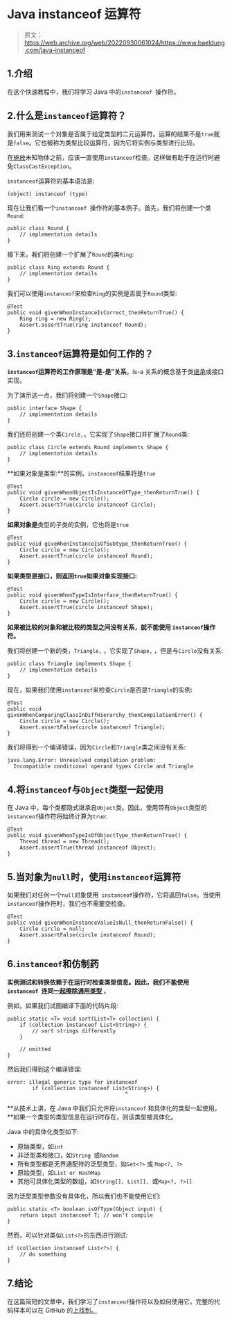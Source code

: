 # Java instanceof 运算符

> 原文：<https://web.archive.org/web/20220930061024/https://www.baeldung.com/java-instanceof>

## 1.介绍

在这个快速教程中，我们将学习 Java 中的`instanceof `操作符。

## 2.什么是`instanceof`运算符？

我们用来测试一个对象是否属于给定类型的二元运算符。运算的结果不是`true`就是`false`。它也被称为类型比较运算符，因为它将实例与类型进行比较。

在[施放](/web/20220910004940/https://www.baeldung.com/java-type-casting)未知物体之前，应该一直使用`instanceof`检查。这样做有助于在运行时避免`ClassCastException`。

`instanceof`运算符的基本语法是:

```
(object) instanceof (type)
```

现在让我们看一个`instanceof `操作符的基本例子。首先，我们将创建一个类`Round`:

```
public class Round {
    // implementation details
}
```

接下来，我们将创建一个扩展了`Round`的类`Ring`:

```
public class Ring extends Round {
    // implementation details
}
```

我们可以使用`instanceof`来检查`Ring`的实例是否属于`Round`类型:

```
@Test
public void givenWhenInstanceIsCorrect_thenReturnTrue() {
    Ring ring = new Ring();
    Assert.assertTrue(ring instanceof Round);
}
```

## 3.`instanceof`运算符是如何工作的？

**`instanceof`运算符的工作原理是“是-是”关系**。is-a 关系的概念基于类[继承](/web/20220910004940/https://www.baeldung.com/java-inheritance-composition)或接口实现。

为了演示这一点，我们将创建一个`Shape`接口:

```
public interface Shape {
    // implementation details
}
```

我们还将创建一个类`Circle,`，它实现了`Shape`接口并扩展了`Round`类:

```
public class Circle extends Round implements Shape {
    // implementation details
}
```

**如果对象是类型:**的实例，`instanceof`结果将是`true`

```
@Test
public void givenWhenObjectIsInstanceOfType_thenReturnTrue() {
    Circle circle = new Circle();
    Assert.assertTrue(circle instanceof Circle);
}
```

**如果对象是**类型的子类的实例，它也将是`true`

```
@Test
public void giveWhenInstanceIsOfSubtype_thenReturnTrue() {
    Circle circle = new Circle();
    Assert.assertTrue(circle instanceof Round);
}
```

**如果类型是接口，则返回`true`如果对象实现接口:**

```
@Test
public void givenWhenTypeIsInterface_thenReturnTrue() {
    Circle circle = new Circle();
    Assert.assertTrue(circle instanceof Shape);
}
```

**如果被比较的对象和被比较的类型之间没有关系，就不能使用 `instanceof`操作符。**

我们将创建一个新的类，`Triangle,` ，它实现了`Shape,` ，但是与`Circle`没有关系:

```
public class Triangle implements Shape {
    // implementation details
}
```

现在，如果我们使用`instanceof`来检查`Circle`是否是`Triangle`的实例:

```
@Test
public void givenWhenComparingClassInDiffHierarchy_thenCompilationError() {
    Circle circle = new Circle();
    Assert.assertFalse(circle instanceof Triangle);
}
```

我们将得到一个编译错误，因为`Circle`和`Triangle`类之间没有关系:

```
java.lang.Error: Unresolved compilation problem:
  Incompatible conditional operand types Circle and Triangle
```

## 4.将`instanceof`与`Object`类型一起使用

在 Java 中，每个类都隐式继承自`Object`类。因此，使用带有`Object`类型的`instanceof`操作符将始终计算为`true`:

```
@Test
public void givenWhenTypeIsOfObjectType_thenReturnTrue() {
    Thread thread = new Thread();
    Assert.assertTrue(thread instanceof Object);
}
```

## 5.当对象为`null`时，使用`instanceof`运算符

如果我们对任何一个`null`对象使用` instanceof`操作符，它将返回`false`。当使用`instanceof`操作符时，我们也不需要空检查。

```
@Test
public void givenWhenInstanceValueIsNull_thenReturnFalse() {
    Circle circle = null;
    Assert.assertFalse(circle instanceof Round);
}
```

## 6.`instanceof`和仿制药

**实例测试和转换依赖于在运行时检查类型信息。因此，我们不能使用`instanceof `连同[一起擦除通用类型](/web/20220910004940/https://www.baeldung.com/java-type-erasure)** 。

例如，如果我们试图编译下面的代码片段:

```
public static <T> void sort(List<T> collection) {
    if (collection instanceof List<String>) {
        // sort strings differently
    }

    // omitted
}
```

然后我们得到这个编译错误:

```
error: illegal generic type for instanceof
        if (collection instanceof List<String>) {
                                      ^
```

**从技术上讲，在 Java 中我们只允许将`instanceof` 和具体化的类型一起使用。**如果一个类型的类型信息在运行时存在，则该类型被具体化。

Java 中的具体化类型如下:

*   原始类型，如`int`
*   非泛型类和接口，如`String `或`Random`
*   所有类型都是无界通配符的泛型类型，如`Set<?>` 或 `Map<?, ?>`
*   原始类型，如`List or HashMap`
*   其他可具体化类型的数组，如`String[], List[], `或`Map<?, ?>[]`

因为泛型类型参数没有具体化，所以我们也不能使用它们:

```
public static <T> boolean isOfType(Object input) {
    return input instanceof T; // won't compile
}
```

然而，可以针对类似`List<?>`的东西进行测试:

```
if (collection instanceof List<?>) {
    // do something
}
```

## 7.结论

在这篇简短的文章中，我们学习了`instanceof`操作符以及如何使用它。完整的代码样本可以在 GitHub 的[上找到。](https://web.archive.org/web/20220910004940/https://github.com/eugenp/tutorials/tree/master/core-java-modules/core-java-lang-operators)